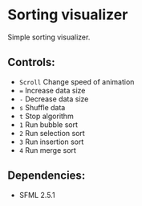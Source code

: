 # Sorting visualizer
Simple sorting visualizer.
## Controls:
* `Scroll` Change speed of animation
* `=` Increase data size
* `-` Decrease data size
* `s` Shuffle data
* `t` Stop algorithm
* `1` Run bubble sort
* `2` Run selection sort
* `3` Run insertion sort
* `4` Run merge sort
## Dependencies:
* SFML 2.5.1
